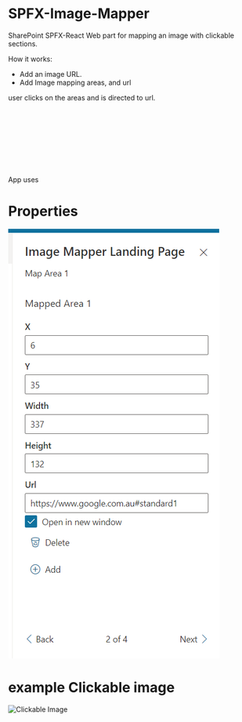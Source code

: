 # SPFX-Image-Mapper
SharePoint SPFX-React Web part for mapping an image with clickable sections.


How it works:
* Add an image URL.
* Add Image mapping areas, and url

user clicks on the areas and is directed to url.

App uses <SVG> to create clickable sections.
  
# Properties
![Properties Pane](https://raw.githubusercontent.com/SharePointPro/SPFX-Image-Mapper/main/readme%20Images/Image%20Mapper%201.png)

# example Clickable image
![Clickable Image](https://creately.com/images/diagram-examples/org_charts_no_1-big.jpg)
